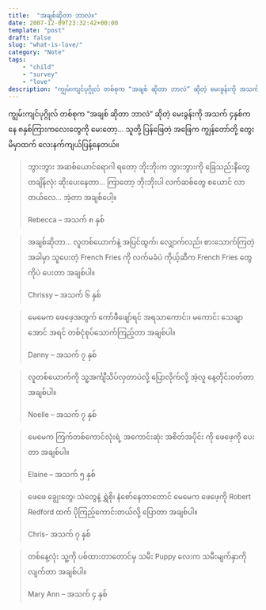 ```yaml
---
title:  "အချစ်ဆိုတာ ဘာလဲ။"
date: 2007-12-09T23:32:42+00:00
template: "post"  
draft: false  
slug: "what-is-love/"  
category: "Note"
tags:
    - "child"
    - "survey"
    - "love"
description: "ကျွမ်းကျင်ပုဂ္ဂိုလ် တစ်စုက “အချစ် ဆိုတာ ဘာလဲ” ဆိုတဲ့ မေးခွန်းကို အသက် ၄နှစ်ကနေ ၈နှစ်ကြားကလေးတွေကို မေးတော့… သူတို့ ပြန်ဖြေတဲ့ အဖြေက ကျွန်တော်တို့ တွေးမိမှာထက် လေးနက်ကျယ်ပြန့်နေတယ်။"
---
```


ကျွမ်းကျင်ပုဂ္ဂိုလ် တစ်စုက “အချစ် ဆိုတာ ဘာလဲ” ဆိုတဲ့ မေးခွန်းကို အသက် ၄နှစ်ကနေ ၈နှစ်ကြားကလေးတွေကို မေးတော့… သူတို့ ပြန်ဖြေတဲ့ အဖြေက ကျွန်တော်တို့ တွေးမိမှာထက် လေးနက်ကျယ်ပြန့်နေတယ်။

> ဘွားဘွား အဆစ်ယောင်ရောဂါ ရတော့ ဘိုးဘိုးက ဘွားဘွားကို ခြေသည်းနီတွေ တချိန်လုံး ဆိုးပေးနေတာ… ကြာတော့ ဘိုးဘိုးပါ လက်ဆစ်တွေ စယောင် လာတယ်လေ… အဲ့တာ အချစ်ပေါ့။
>  
> Rebecca &#8211; အသက် ၈ နှစ်
 
> အချစ်ဆိုတာ… လူတစ်ယောက်နဲ့ အပြင်ထွက်၊ လျှောက်လည်၊ စားသောက်ကြတဲ့အခါမှာ သူပေးတဲ့ French Fries ကို လက်မခံပဲ ကိုယ့်ဆီက French Fries တွေကိုပဲ ပေးတာ အချစ်ပါ။
>  
> Chrissy &#8211; အသက် ၆ နှစ်
 
> မေမေက ဖေဖေ့အတွက် ကော်ဖီဖျော်ရင် အရသာကောင်း၊ မကောင်း သေချာအောင် အရင် တစ်ငုံစုပ်သောက်ကြည့်တာ အချစ်ပါ။
>  
> Danny &#8211; အသက် ၇ နှစ်
 
> လူတစ်ယောက်ကို သူ့အင်္ကျီသိပ်လှတာပဲလို့ ပြောလိုက်လို့ အဲ့လူ နေ့တိုင်းဝတ်တာ အချစ်ပါ။
> 
> Noelle &#8211; အသက် ၇ နှစ်
 
> မေမေက ကြက်တစ်ကောင်လုံးရဲ့ အကောင်းဆုံး အစိတ်အပိုင်း ကို ဖေဖေ့ကို ပေးတာ အချစ်ပါ။
>  
> Elaine &#8211; အသက် ၅ နှစ်
 
> ဖေဖေ ချွေးတွေ၊ သံတွေနဲ့ ရွှဲစို၊ နံစော်နေတာတောင် မေမေက ဖေဖေ့ကို Robert Redford ထက် ပိုကြည့်ကောင်းတယ်လို့ ပြောတာ အချစ်ပါ။
>  
> Chris- အသက် ၇ နှစ်
 
> တစ်နေ့လုံး သူ့ကို ပစ်ထားတာတောင်မှ သမီး Puppy လေးက သမီးမျက်နှာကို လျက်တာ အချစ်ပါ။
>  
> Mary Ann &#8211; အသက် ၄ နှစ်
